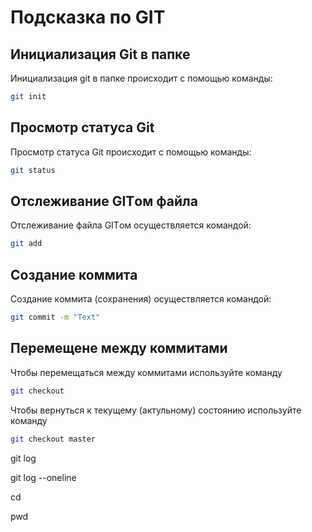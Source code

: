 # Подсказка по GIT

## Инициализация Git в папке
Инициализация git в папке происходит с помощью команды:
```sh
git init
```
## Просмотр статуса Git
Просмотр статуса Git происходит с помощью команды:
```sh
git status
```
## Отслеживание GITом файла
  Отслеживание файла GITом осуществляется командой:
```sh
git add 
```
## Создание коммита 
Создание коммита (сохранения) осуществляется командой:
```sh
git commit -m "Text"
```
## Перемещене между коммитами
Чтобы перемещаться между коммитами используйте команду
```sh
git checkout
```
Чтобы вернуться к текущему (актульному) состоянию используйте команду
```sh
git checkout master
```
git log

git log --oneline

cd

pwd
